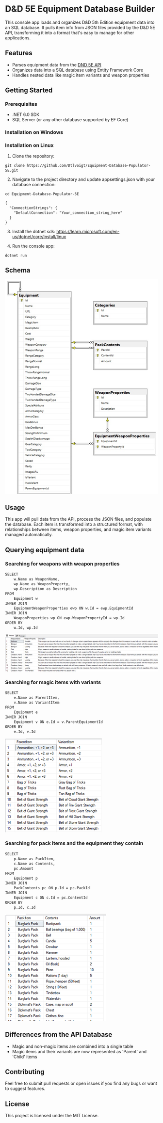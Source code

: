 # D&D 5E Equipment Database Builder
This console app loads and organizes D&D 5th Edition equipment data into an SQL database. It pulls item info from JSON files provided by the D&D 5E API, transforming it into a format that's easy to manage for other applications.

## Features
- Parses equipment data from the [DND 5E API](https://www.dnd5eapi.co/)
- Organizes data into a SQL database using Entity Framework Core
- Handles nested data like magic item variants and weapon properties

## Getting Started

### Prerequisites
- .NET 6.0 SDK
- SQL Server (or any other database supported by EF Core)

### Installation on Windows



### Installation on Linux
1. Clone the repository:
```
git clone https://github.com/Dtlvoigt/Equipment-Database-Populator-5E.git
```

2. Navigate to the project directory and update appsettings.json with your database connection:
```
cd Equipment-Database-Populator-5E
```

```
{
  "ConnectionStrings": {
    "DefaultConnection": "Your_connection_string_here"
  }
}
```

3. Install the dotnet sdk:
https://learn.microsoft.com/en-us/dotnet/core/install/linux

4. Run the console app:
```
dotnet run
```

## Schema
![Schema](https://github.com/Dtlvoigt/Equipment-Database-Populator-5E/blob/master/Schema.png "Database Schema")

## Usage
This app will pull data from the API, process the JSON files, and populate the database. Each item is transformed into a structured format, with relationships between items, weapon properties, and magic item variants managed automatically.

## Querying equipment data
### Searching for weapons with weapon properties
```
SELECT
	w.Name as WeaponName,
	wp.Name as WeaponProperty,
	wp.Description as Description
FROM 
	Equipment w
INNER JOIN
	EquipmentWeaponProperties ewp ON w.Id = ewp.EquipmentId
INNER JOIN
	WeaponProperties wp ON ewp.WeaponPropertyId = wp.Id
ORDER BY
	w.Id, wp.Id
```
![Weapon property query results](https://github.com/Dtlvoigt/Equipment-Database-Populator-5E/blob/master/WeaponPropertiesQuery.png "Weapon Query")

### Searching for magic items with variants
```
SELECT
	e.Name as ParentItem,
	v.Name as VariantItem
FROM 
	Equipment e
INNER JOIN
	Equipment v ON e.Id = v.ParentEquipmentId
ORDER BY
	e.Id, v.Id
```
![Variant items query results](https://github.com/Dtlvoigt/Equipment-Database-Populator-5E/blob/master/VariantItemsQuery.png "Variants Query")

### Searching for pack items and the equipment they contain
```
SELECT
	p.Name as PackItem,
	c.Name as Contents,
	pc.Amount
FROM 
	Equipment p
INNER JOIN
	PackContents pc ON p.Id = pc.PackId
INNER JOIN
	Equipment c ON c.Id = pc.ContentId
ORDER BY
	p.Id, c.Id
```
![Pack items query results](https://github.com/Dtlvoigt/Equipment-Database-Populator-5E/blob/master/PackContentsQuery.png "Packs Query")

## Differences from the API Database
- Magic and non-magic items are combined into a single table
- Magic items and their variants are now represented as 'Parent' and 'Child' items 

## Contributing
Feel free to submit pull requests or open issues if you find any bugs or want to suggest features.

## License
This project is licensed under the MIT License.
